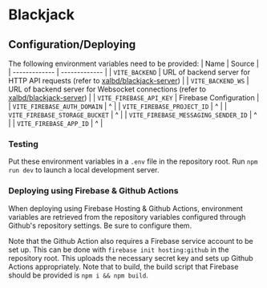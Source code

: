 # Blackjack

## Configuration/Deploying

The following environment variables need to be provided:
| Name          | Source        |
| ------------- | ------------- |
| `VITE_BACKEND`  | URL of backend server for HTTP API requests (refer to [xalbd/blackjack-server](https://github.com/xalbd/blackjack-server)) |
| `VITE_BACKEND_WS`  | URL of backend server for Websocket connections (refer to [xalbd/blackjack-server](https://github.com/xalbd/blackjack-server)) |
| `VITE_FIREBASE_API_KEY`  | Firebase Configuration  |
| `VITE_FIREBASE_AUTH_DOMAIN`  | ^  |
| `VITE_FIREBASE_PROJECT_ID`  | ^  |
| `VITE_FIREBASE_STORAGE_BUCKET`  | ^  |
| `VITE_FIREBASE_MESSAGING_SENDER_ID`  | ^  |
| `VITE_FIREBASE_APP_ID`  | ^  |

### Testing

Put these environment variables in a `.env` file in the repository root. Run `npm run dev` to launch a local development server.

### Deploying using Firebase & Github Actions

When deploying using Firebase Hosting & Github Actions, environment variables are retrieved from the repository variables configured through Github's repository settings. Be sure to configure them.

Note that the Github Action also requires a Firebase service account to be set up. This can be done with `firebase init hosting:github` in the repository root. This uploads the necessary secret key and sets up Github Actions appropriately. Note that to build, the build script that Firebase should be provided is `npm i && npm build`.
